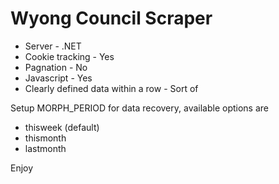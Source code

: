 # Wyong Council Scraper

* Server - .NET
* Cookie tracking - Yes
* Pagnation - No
* Javascript - Yes
* Clearly defined data within a row - Sort of

Setup MORPH_PERIOD for data recovery, available options are

* thisweek (default)
* thismonth
* lastmonth

Enjoy
